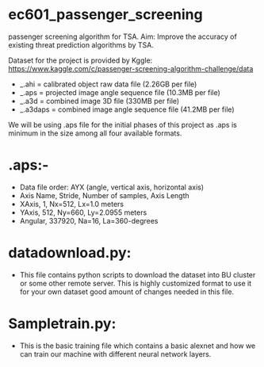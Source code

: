 # ec601_passenger_screening
passenger screening algorithm for TSA. Aim: Improve the accuracy of existing threat prediction algorithms by TSA.

Dataset for the project is provided by Kggle: https://www.kaggle.com/c/passenger-screening-algorithm-challenge/data

- _.ahi = calibrated object raw data file (2.26GB per file)
- _.aps = projected image angle sequence file (10.3MB per file)
- _.a3d = combined image 3D file (330MB per file)
- _.a3daps = combined image angle sequence file (41.2MB per file)

We will be using .aps file for the initial phases of this project as .aps is minimum in the size among all four available formats.
# .aps:-
- Data file order: AYX (angle, vertical axis, horizontal axis)
- Axis Name, Stride, Number of samples, Axis Length
- XAxis, 1, Nx=512, Lx=1.0 meters
- YAxis, 512, Ny=660, Ly=2.0955 meters
- Angular, 337920, Na=16, La=360-degrees

# datadownload.py:
- This file contains python scripts to download the dataset into BU cluster or some other remote server. This is highly customized     format to use it for your own dataset good amount of changes needed in this file.
 
# Sampletrain.py:
- This is the basic training file which contains a basic alexnet and how we can train our machine with different neural network layers. 
